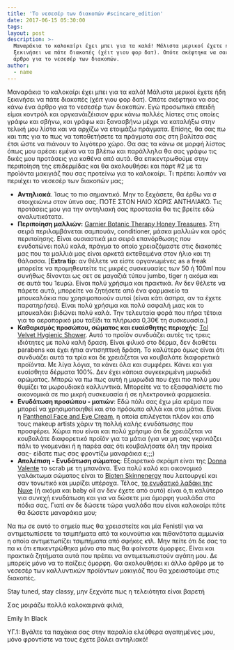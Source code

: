 ```yaml
---
title: 'Το νεσεσέρ των διακοπών #scincare_edition'
date: 2017-06-15 05:30:00
tags:
layout: post
description: >-
  Μαναράκια το καλοκαίρι έχει μπει για τα καλά! Μάλιστα μερικοί έχετε ήδη
  ξεκινήσει να πάτε διακοπές (χέιτ γιου φορ δατ). Οπότε σκέφτηκα να σας κάνω ένα
  άρθρο για το νεσεσέρ των διακοπών.
author:
  - name
---
```


Μαναράκια το καλοκαίρι έχει μπει για τα καλά! Μάλιστα μερικοί έχετε ήδη ξεκινήσει να πάτε διακοπές (χέιτ γιου φορ δατ). Οπότε σκέφτηκα να σας κάνω ένα άρθρο για το νεσεσέρ των διακοπών. Εγώ προσωπικά επειδή είμαι κοντρόλ και οργκανάιζέισιον φρικ κάνω πολλές λίστες στις οποίες γράφω και σβήνω, και γράφω και ξανασβήνω μέχρι να καταλήξω στην τελική μου λίστα και να αρχίζω να ετοιμάζω πράγματα. Επίσης, θα σας πω και τιπς για το πως να τοποθετήσετε τα πράγματα σας στη βαλίτσα σας έτσι ώστε να πιάνουν το λιγότερο χώρο. Θα σας τα κάνω σε μορφή λίστας όπως μου αρέσει εμένα να τα βλέπω και παράλληλα θα σας γράφω τις δικές μου προτάσεις για καθένα από αυτά. Θα επικεντρωθούμε στην περιποίηση της επιδερμίδας και θα ακολουθήσει και πάρτ #2 με τα προϊόντα μακιγιάζ που σας προτείνω για το καλοκαίρι. Τι πρέπει λοιπόν να περιέχει το νεσεσέρ των διακοπών μας;

* **Αντηλιακά**. Ίσως το πιο σημαντικό. Μην το ξεχάσετε, θα έρθω να σ στοιχειώνω στον ύπνο σας. ΠΟΤΕ ΣΤΟΝ ΗΛΙΟ ΧΩΡΙΣ ΑΝΤΗΛΙΑΚΟ. Τις προτάσεις μου για την αντηλιακή σας προστασία θα τις βρείτε εδώ αναλυτικότατα.
* **Περιποίηση μαλλιών:**&nbsp;[Garnier Botanic Therapy Honey Treasures](https://www.garnier.gr/peripoihsh-malliwn/proionta/botanic-therapy). Στη σειρά περιλαμβάνεται σαμπουάν, conditioner, μάσκα μαλλιών και ορός περιποίησης. Είναι ουσιαστικά μια σειρά επανόρθωσης που ενυδατώνει πολύ καλά, πράγμα το οποίο χρειαζόμαστε στις διακοπές μας που τα μαλλιά μας είναι αρκετά εκτεθειμένα στον ήλιο και τη θάλασσα. [**Extra tip**: αν θέλετε να είστε οργανωμένες as a freak μπορείτε να προμηθευτείτε τις μικρές συσκευασίες των 50 ή 100ml που συνήθως δίνονται ως σετ σε μαγαζιά τύπου jumbo, tiger η ακόμα και σε αυτά του 1ευρώ. Είναι πολύ χρήσιμα και πρακτικά. Αν δεν θέλετε να πάρετε αυτά, μπορείτε να ζητήσετε από ένα φαρμακείο τα μπουκαλάκια που χρησιμοποιούν αυτοί (είναι κάτι άσπρα, αν τα έχετε παρατηρήσει). Είναι πολύ χρήσιμα και πολύ ασφαλή μιας και το μπουκαλάκι βιδώνει πολύ καλά. Την τελευταία φορά που πήρα τέτοια για το αεροπορικό μου ταξίδι τα πλήρωσα 0,30€ τη συσκευασία.]
* **Καθαρισμός προσώπου, σώματος και ευαίσθητης περιοχής**:&nbsp;[Tol Velvet Hygienic Shower](http://www.pharmasept.gr/el/ta-proionta-mas/tol-velvet/peripoiisi-somatos/tol-velvet-hygienic-shower-1lt-54-detail). Αυτό το προϊόν συνδυάζει αυτές τις τρεις ιδιότητες με πολύ καλή δραση. Είναι φιλικό στο δέρμα, δεν διαθέτει parabens και έχει ήπια αντισηπτική δράση. Το καλύτερο όμως είναι ότι συνδυάζει αυτά τα τρία και δε χρειάζεται να κουβαλάτε διαφορετικά προϊόντα. Με λίγα λόγια, τα κάνει όλα και συμφέρει. Κάνει και για ευαίσθητα δέρματα 100%. Δεν έχει κάποια συγκεκριμένη μυρωδιά αρώματος. Μπορώ να πω πως αυτή η μυρωδιά που έχει πιο πολύ μου θυμίζει τα μωρουδιακά καλλυντικά. Μπορείτε να το εξασφαλίσετε πιο οικονομικά σε πιο μικρή συσκευασία ή σε ηλεκτρονικά φαρμακεία.
* **Ενυδάτωση προσώπου - ματιών**: Εδώ πάλι σας έχω μία κρέμα που μπορεί να χρησιμοποιηθεί και στο πρόσωπο αλλά και στα μάτια. Είναι η&nbsp;[Panthenol Face and Eye Cream](http://www.panthenolextra.com/proionta/item/26-face-eye-cream), η οποία επιλέγεται πλέον και από τους makeup artists χάριν τη πολλή καλής ενυδάτωσης που προσφέρει. Χώρια που είναι και πολύ χρήσιμο ότι δε χρειάζεται να κουβαλάτε διαφορετικό προϊόν για τα μάτια (για να μη σας γκρινιάζει πάλι το γκομενάκι ή η παρέα σας ότι κουβαλήσατε όλη την προίκα σας- είδατε πως σας φροντίζω μαναράκια ε;;;)
* **Απολέπιση - Ενυδάτωση σώματος**: Εξαιρετικό σκράμπ είναι της&nbsp;[Donna Valente](https://www.skroutz.gr/s/6108552/Donna-Valente-Banana-Miracle-Sugar-Exfoliator-250gr.html)&nbsp;το scrab με τη μπανάνα. Ένα πολύ καλό και οικονομικό γαλάκτωμα σώματος είναι το&nbsp;[Bioten Skinnenergy](https://www.skroutz.gr/s/7093811/Bioten-Skinnergy-%CE%93%CE%B1%CE%BB%CE%AC%CE%BA%CF%84%CF%89%CE%BC%CE%B1-%CE%A3%CF%8E%CE%BC%CE%B1%CF%84%CE%BF%CF%82-%CE%B3%CE%B9%CE%B1-%CE%9A%CE%B1%CE%BD%CE%BF%CE%BD%CE%B9%CE%BA%CE%AD%CF%82-%CE%95%CF%80%CE%B9%CE%B4%CE%B5%CF%81%CE%BC%CE%AF%CE%B4%CE%B5%CF%82-250ml.html)&nbsp;που λειτουργεί και σαν τονωτικό και μυρίζει υπέροχα. Τέλος,&nbsp;[το ενυδατικό λαδάκι της Nuxe](https://www.skroutz.gr/s/7755675/Nuxe-Huile-Prodigieuse-100ml.html)&nbsp;(ή ακόμα και baby oil αν δεν έχετε από αυτό) είναι ό,τι καλύτερο για συνεχή ενυδάτωση και για να δώσετε μια όμορφη γυαλάδα στα πόδια σας. Γιατί αν δε δώσετε τώρα γυαλάδα που είναι καλοκαίρι πότε θα δώσετε μαναράκια μου;

Να πω σε αυτό το σημείο πως θα χρειαστείτε και μία Fenistil για να αντιμετωπίσετε τα τσιμπήματα από τα κουνούπια και πιθανότατα αμμωνία η οποία αντιμετωπίζει τσιμπήματα από σφήκες κτλ. Μην πείτε ότι δε σας τα πα κι ότι επικεντρώθηκα μόνο στο πως θα φαίνεστε όμορφες. Είναι και πρακτικά ζητήματα αυτά που πρέπει να αντιμετωπιστούν αγάπη μου. Δε μπορείς μόνο να το παίζεις όμορφη. Θα ακολουθήσει κι άλλο άρθρο με το νεσεσέρ των καλλυντικών προϊόντων μακιγιάζ που θα χρειαστούμε στις διακοπές.

Stay tuned, stay classy, μην ξεχνάτε πως η τελειότητα είναι βαρετή

Σας μοιράζω πολλά καλοκαιρινά φιλιά,

Emily In Black&nbsp;

ΥΓ.1: Βγάλτε τα παχάκια σας στην παραλία ελεύθερα αγαπημένες μου, μόνο φροντίστε να τους έχετε βάλει αντηλιακό!&nbsp;